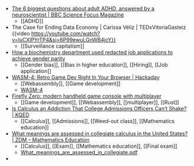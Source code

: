 - [The 6 biggest questions about adult ADHD, answered by a neuroscientist | BBC Science Focus Magazine](https://www.sciencefocus.com/the-human-body/adhd-questions-answered)
	- [[ADHD]]
- The Case for Ending Data Economy | Carissa Véliz | TEDxVitoriaGasteiz {{video https://youtube.com/watch?v=luCXlPYrTP4&si=6P99ewuLGnWB4jcY}}
	- [[Surveillance capitalism]]
- [How a biochemistry department used redacted job applications to achieve gender parity](https://www.nature.com/articles/d41586-024-03944-8)
	- [[Gender bias]], [[Bias in higher education]], [[Hiring]], [[Job application]]
- [WASM-4: Retro Game Dev Right In Your Browser | Hackaday](https://hackaday.com/2024/12/08/wasm-4-retro-game-dev-right-in-your-browser/)
	- [[Webassembly]], [[Game development]]
	- [WASM-4](https://wasm4.org/)
- [Firefly Zero: modern handheld game console with multiplayer](https://fireflyzero.com/)
	- [[Game development]], [[Webassembly]], [[multiplayer]], [[Rust]]
- [Is Calculus an Addiction That College Admissions Officers Can’t Shake? | KQED](https://www.kqed.org/mindshift/65029/is-calculus-an-addiction-that-college-admissions-officers-cant-shake)
	- [[Calculus]], [[Admissions]], [[Weed-out class]], [[Mathematics education]]
- [What meanings are assessed in collegiate calculus in the United States? | ZDM – Mathematics Education](https://link.springer.com/article/10.1007/s11858-020-01212-3?fromPaywallRec=false)
	- [[Calculus]], [[Exam]], [[Mathematics education]], [[Final exam]]
	- [What_meanings_are_assessed_in_collegiate.pdf](https://d1wqtxts1xzle7.cloudfront.net/94805696/s11858-020-01212-3-libre.pdf?1669351382=&response-content-disposition=inline%3B+filename%3DWhat_meanings_are_assessed_in_collegiate.pdf&Expires=1734305225&Signature=EIB8tEl8ygMZpTOEHqkCFJbxKsCwfk48BKvQjPE6E8MSFK5Shvp2pyRQD~KEuFCeg4a~MUXLoVdhq1Ox6aVgfbgH1ktG6mvmbQSjymJnxUgh2yDDFObXgyS9f7U1BQWL8YtZOZoZQbrMv-J3zKB1GcQk-x611d0QVrNs0JNUgw8zjRsHven145X09YUWwaidglCLDiQqiuPacGFAdORdS46Lcatr-Q0PyuZpNS9zbRNANL5JhlO0SUCy1ZzwjfTg7dCUSsjIFyMGbszYovldHuSCHveanFdlfaIL-WogPwif0dk25hWbq71Tk0HJzMIIROQZuBaGxrt2DRFnh2H0Fw__&Key-Pair-Id=APKAJLOHF5GGSLRBV4ZA)
-